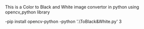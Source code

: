 This is a Color to Black and White image convertor in python using opencv_python library 

-pip install opencv-python
-python '.\ToBlack&White.py' 3